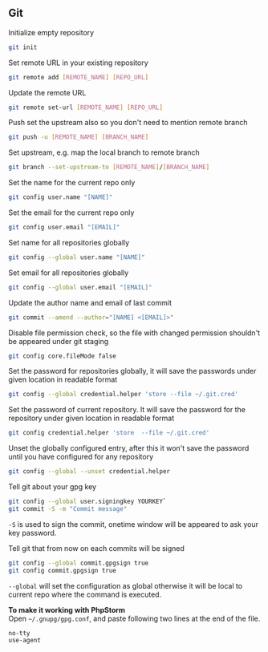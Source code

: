 ## Git

Initialize empty repository  
```bash
git init
```  

Set remote URL in your existing repository  
```bash
git remote add [REMOTE_NAME] [REPO_URL]
```  

Update the remote URL  
```bash
git remote set-url [REMOTE_NAME] [REPO_URL]
```

Push set the upstream also so you don't need to mention remote branch  
```bash
git push -u [REMOTE_NAME] [BRANCH_NAME]  
```

Set upstream, e.g. map the local branch to remote branch  
```bash
git branch --set-upstream-to [REMOTE_NAME]/[BRANCH_NAME]  
```

Set the name for the current repo only  
```bash
git config user.name "[NAME]"  
```

Set the email for the current repo only  
```bash
git config user.email "[EMAIL]"
```  

Set name for all repositories globally  
```bash
git config --global user.name "[NAME]"
```

Set email for all repositories globally  
```bash
git config --global user.email "[EMAIL]"  
```

Update the author name and email of last commit  
```bash
git commit --amend --author="[NAME] <[EMAIL]>"
```

Disable file permission check, so the file with changed permission shouldn't be appeared under git staging  
```bash
git config core.fileMode false
```

Set the password for repositories globally, it will save the passwords under given location in readable format  
```bash
git config --global credential.helper 'store --file ~/.git.cred'
```

Set the password of current repository. It will save the password for the repository under given location in readable format  
```bash
git config credential.helper 'store  --file ~/.git.cred'
```

Unset the globally configured entry, after this it won't save the password until you have configured for any repository  
```bash
git config --global --unset credential.helper
```

Tell git about your gpg key
```bash
git config --global user.signingkey YOURKEY`  
git commit -S -m "Commit message"
```  
`-S` is used to sign the commit, onetime window will be appeared to ask your key password.  

Tell git that from now on each commits will be signed
```bash
git config --global commit.gpgsign true
git config commit.gpgsign true
```
`--global` will set the configuration as global otherwise it will be local to current repo where the command is executed.

**To make it working with PhpStorm**   
Open `~/.gnupg/gpg.conf`, and paste following two lines at the end of the file.
```bash
no-tty  
use-agent
```  
